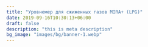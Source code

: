 ```yaml
---
title: "Уровнемер для сжиженных газов MIRA+ (LPG)"
date: 2019-09-16T10:30:13+06:00
draft: false
description: "this is meta description"
bg_image: "images/bg/banner-1.webp"
---
```

